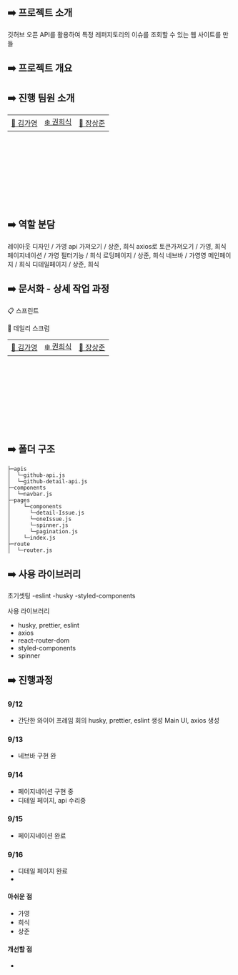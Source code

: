 ## ➡️ 프로젝트 소개

깃허브 오픈 API를 활용하여 특정 레퍼지토리의 이슈를 조회할 수 있는 웹 사이트를 만들

## ➡️ 프로젝트 개요



## ➡️ 진행 팀원 소개

<table style="margin-left: auto; margin-right: auto; width: 600px; height: 200px;">
  <tr>
    <td><a href="">🥰 김가영</a></td>
    <td><a href="">❄️ 권희식</a></td>
    <td><a href="">🦊 장상준</a></td>
  </tr>
</table>

## ➡️ 역할 분담

레이아웃 디자인 / 가영
api 가져오기 / 상준, 희식
axios로 토큰가져오기 / 가영, 희식
페이지네이션 / 가영
필터기능 / 희식
로딩페이지 / 상준, 희식
네브바 / 가영영
메인페이지 / 희식
디테일페이지 / 상준, 희식

## ➡️ 문서화 - 상세 작업 과정

📋 스프린트



📅 데일리 스크럼

<table style="margin-left: auto; margin-right: auto; width: 600px; height: 200px;">
  <tr>
    <td><a href="">🥰 김가영</a></td>
    <td><a href="">❄️ 권희식</a></td>
    <td><a href="">🦊 장상준</a></td>
  </tr>
</table>

## ➡️ 폴더 구조

```
├─apis
│  └─github-api.js
│  └─github-detail-api.js
├─components
│  └─navbar.js
├─pages
│    └─components
│      └─detail-Issue.js
│      └─oneIssue.js
│      └─spinner.js
│      └─pagination.js
│    └─index.js
├─route
│  └─router.js
```

## ➡️ 사용 라이브러리

초기셋팅
-eslint
-husky
-styled-components

사용 라이브러리
- husky, prettier, eslint
- axios
- react-router-dom
- styled-components
- spinner

## ➡️ 진행과정

### 9/12

-  간단한 와이어 프레임 회의
husky, prettier, eslint 생성
Main UI, axios 생성 

### 9/13

-   네브바 구현 완

### 9/14

-   페이지네이션 구현 중
-   디테일 페이지, api 수리중

### 9/15

-   페이지네이션 완료

### 9/16

-   디테일 페이지 완료
-   


#### 아쉬운 점

- 가영
- 희식
- 상준

#### 개선할 점

-   
